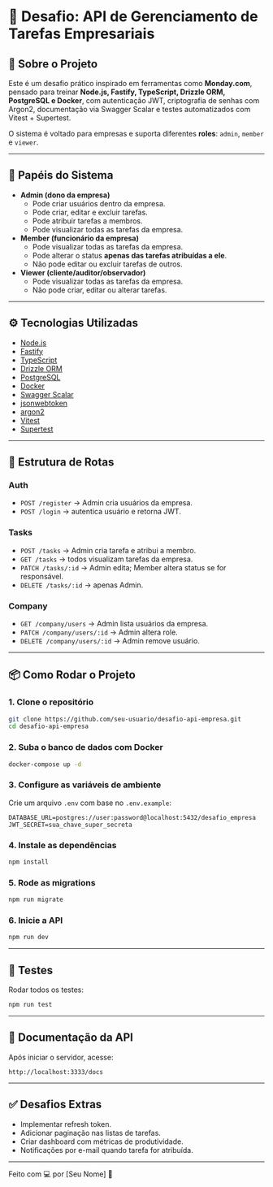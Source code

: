 # 🚀 Desafio: API de Gerenciamento de Tarefas Empresariais

## 📌 Sobre o Projeto

Este é um desafio prático inspirado em ferramentas como **Monday.com**,
pensado para treinar **Node.js, Fastify, TypeScript, Drizzle ORM,
PostgreSQL e Docker**, com autenticação JWT, criptografia de senhas com
Argon2, documentação via Swagger Scalar e testes automatizados com
Vitest + Supertest.

O sistema é voltado para empresas e suporta diferentes **roles**:
`admin`, `member` e `viewer`.

------------------------------------------------------------------------

## 🎯 Papéis do Sistema

-   **Admin (dono da empresa)**
    -   Pode criar usuários dentro da empresa.
    -   Pode criar, editar e excluir tarefas.
    -   Pode atribuir tarefas a membros.
    -   Pode visualizar todas as tarefas da empresa.
-   **Member (funcionário da empresa)**
    -   Pode visualizar todas as tarefas da empresa.
    -   Pode alterar o status **apenas das tarefas atribuídas a ele**.
    -   Não pode editar ou excluir tarefas de outros.
-   **Viewer (cliente/auditor/observador)**
    -   Pode visualizar todas as tarefas da empresa.
    -   Não pode criar, editar ou alterar tarefas.

------------------------------------------------------------------------

## ⚙️ Tecnologias Utilizadas

-   [Node.js](https://nodejs.org/)
-   [Fastify](https://fastify.dev/)
-   [TypeScript](https://www.typescriptlang.org/)
-   [Drizzle ORM](https://orm.drizzle.team/)
-   [PostgreSQL](https://www.postgresql.org/)
-   [Docker](https://www.docker.com/)
-   [Swagger Scalar](https://swagger.io/tools/swagger-ui/)
-   [jsonwebtoken](https://www.npmjs.com/package/jsonwebtoken)
-   [argon2](https://www.npmjs.com/package/argon2)
-   [Vitest](https://vitest.dev/)
-   [Supertest](https://github.com/ladjs/supertest)

------------------------------------------------------------------------

## 🔐 Estrutura de Rotas

### **Auth**

-   `POST /register` → Admin cria usuários da empresa.
-   `POST /login` → autentica usuário e retorna JWT.

### **Tasks**

-   `POST /tasks` → Admin cria tarefa e atribui a membro.
-   `GET /tasks` → todos visualizam tarefas da empresa.
-   `PATCH /tasks/:id` → Admin edita; Member altera status se for
    responsável.
-   `DELETE /tasks/:id` → apenas Admin.

### **Company**

-   `GET /company/users` → Admin lista usuários da empresa.
-   `PATCH /company/users/:id` → Admin altera role.
-   `DELETE /company/users/:id` → Admin remove usuário.

------------------------------------------------------------------------

## 📦 Como Rodar o Projeto

### 1. Clone o repositório

``` bash
git clone https://github.com/seu-usuario/desafio-api-empresa.git
cd desafio-api-empresa
```

### 2. Suba o banco de dados com Docker

``` bash
docker-compose up -d
```

### 3. Configure as variáveis de ambiente

Crie um arquivo `.env` com base no `.env.example`:

``` env
DATABASE_URL=postgres://user:password@localhost:5432/desafio_empresa
JWT_SECRET=sua_chave_super_secreta
```

### 4. Instale as dependências

``` bash
npm install
```

### 5. Rode as migrations

``` bash
npm run migrate
```

### 6. Inicie a API

``` bash
npm run dev
```

------------------------------------------------------------------------

## 🧪 Testes

Rodar todos os testes:

``` bash
npm run test
```

------------------------------------------------------------------------

## 📖 Documentação da API

Após iniciar o servidor, acesse:

    http://localhost:3333/docs

------------------------------------------------------------------------

## ✅ Desafios Extras

-   Implementar refresh token.
-   Adicionar paginação nas listas de tarefas.
-   Criar dashboard com métricas de produtividade.
-   Notificações por e-mail quando tarefa for atribuída.

------------------------------------------------------------------------

Feito com 💻 por \[Seu Nome\] 🚀
